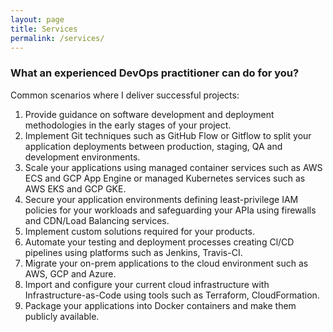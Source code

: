 ```yaml
---
layout: page
title: Services
permalink: /services/
---
```


### What an experienced DevOps practitioner can do for you?
Common scenarios where I deliver successful projects:
1. Provide guidance on software development and deployment methodologies in the early stages of your project.
2. Implement Git techniques such as GitHub Flow or Gitflow to split your application deployments between production, staging, QA and development environments.
3. Scale your applications using managed container services such as AWS ECS and GCP App Engine or managed Kubernetes services such as AWS EKS and GCP GKE.
4. Secure your application environments defining least-privilege IAM policies for your workloads and safeguarding your APIa using firewalls and CDN/Load Balancing services.
5. Implement custom solutions required for your products.
6. Automate your testing and deployment processes creating Cl/CD pipelines using platforms such as Jenkins, Travis-CI.
7. Migrate your on-prem applications to the cloud environment such as AWS, GCP and Azure.
8. Import and configure your current cloud infrastructure with Infrastructure-as-Code using tools such as Terraform, CloudFormation.
9. Package your applications into Docker containers and make them publicly available.

